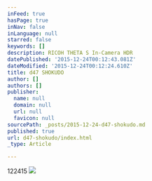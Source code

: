```yaml
---
inFeed: true
hasPage: true
inNav: false
inLanguage: null
starred: false
keywords: []
description: RICOH THETA S In-Camera HDR
datePublished: '2015-12-24T00:12:43.081Z'
dateModified: '2015-12-24T00:12:24.610Z'
title: d47 SHOKUDO
author: []
authors: []
publisher:
  name: null
  domain: null
  url: null
  favicon: null
sourcePath: _posts/2015-12-24-d47-shokudo.md
published: true
url: d47-shokudo/index.html
_type: Article

---
```

122415
![](https://the-grid-user-content.s3-us-west-2.amazonaws.com/e2c6867b-f597-4d50-932b-76107f163871.JPG)